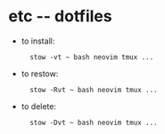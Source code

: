 etc -- dotfiles
===============

- to install:

        stow -vt ~ bash neovim tmux ...

- to restow:

        stow -Rvt ~ bash neovim tmux ...

- to delete:

        stow -Dvt ~ bash neovim tmux ...
